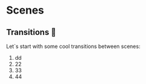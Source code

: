 # Scenes
## Transitions 🎃
Let`s start with some cool transitions between scenes:

1. dd
2. 22
3. 33
4. 44



